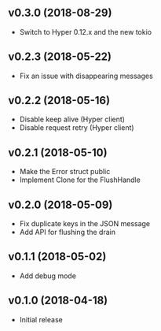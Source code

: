 ## v0.3.0 (2018-08-29)

* Switch to Hyper 0.12.x and the new tokio

## v0.2.3 (2018-05-22)

* Fix an issue with disappearing messages

## v0.2.2 (2018-05-16)

* Disable keep alive (Hyper client)
* Disable request retry (Hyper client)

## v0.2.1 (2018-05-10)

* Make the Error struct public
* Implement Clone for the FlushHandle

## v0.2.0 (2018-05-09)

* Fix duplicate keys in the JSON message
* Add API for flushing the drain

## v0.1.1 (2018-05-02)

* Add debug mode

## v0.1.0 (2018-04-18)

* Initial release
